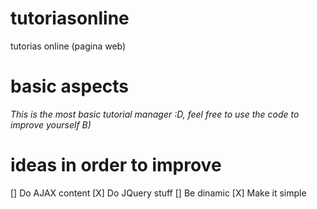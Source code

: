 # tutoriasonline
tutorias online (pagina web)
# basic aspects
*This is the most basic tutorial
manager :D, feel free to use the code
to improve yourself B)* 
# ideas in order to improve
   [] Do AJAX content
   [X] Do JQuery stuff
   [] Be dinamic
   [X] Make it simple
